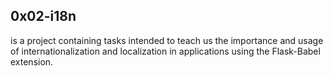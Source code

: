 ## 0x02-i18n
is a project containing tasks intended to teach us the importance and usage of internationalization and localization in applications using the Flask-Babel extension.
